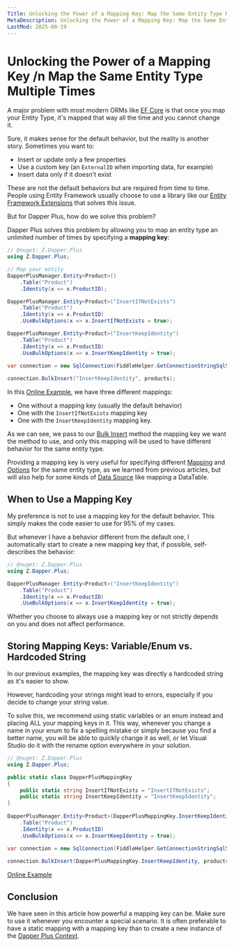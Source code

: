 ```yaml
---
Title: Unlocking the Power of a Mapping Key: Map the Same Entity Type Multiple Times 
MetaDescription: Unlocking the Power of a Mapping Key: Map the Same Entity Type Multiple Times 
LastMod: 2025-08-19
---
```


# Unlocking the Power of a Mapping Key /n Map the Same Entity Type Multiple Times

A major problem with most modern ORMs like [EF Core](https://www.learnentityframeworkcore.com/) is that once you map your Entity Type, it's mapped that way all the time and you cannot change it.

Sure, it makes sense for the default behavior, but the reality is another story. Sometimes you want to:
- Insert or update only a few properties
- Use a custom key (an `ExternalID` when importing data, for example)
- Insert data only if it doesn't exist

These are not the default behaviors but are required from time to time. People using Entity Framework usually choose to use a library like our [Entity Framework Extensions](https://entityframework-extensions.net/) that solves this issue.

But for Dapper Plus, how do we solve this problem?

Dapper Plus solves this problem by allowing you to map an entity type an unlimited number of times by specifying a **mapping key**:

```csharp
// @nuget: Z.Dapper.Plus
using Z.Dapper.Plus;

// Map your entity
DapperPlusManager.Entity<Product>()
	.Table("Product")
	.Identity(x => x.ProductID);

DapperPlusManager.Entity<Product>("InsertIfNotExists")
	.Table("Product")
	.Identity(x => x.ProductID)
	.UseBulkOptions(x => x.InsertIfNotExists = true);

DapperPlusManager.Entity<Product>("InsertKeepIdentity")
	.Table("Product")
	.Identity(x => x.ProductID)
	.UseBulkOptions(x => x.InsertKeepIdentity = true);
	
var connection = new SqlConnection(FiddleHelper.GetConnectionStringSqlServer());

connection.BulkInsert("InsertKeepIdentity", products);
```

In this [Online Example](https://dotnetfiddle.net/LRl5nt), we have three different mappings:

- One without a mapping key (usually the default behavior)
- One with the `InsertIfNotExists` mapping key
- One with the `InsertKeepIdentity` mapping key.

As we can see, we pass to our [Bulk Insert](/bulk-insert) method the mapping key we want the method to use, and only this mapping will be used to have different behavior for the same entity type.

Providing a mapping key is very useful for specifying different [Mapping](/mapping) and [Options](/options) for the same entity type, as we learned from previous articles, but will also help for some kinds of [Data Source](/data-source) like mapping a DataTable.

## When to Use a Mapping Key

My preference is not to use a mapping key for the default behavior. This simply makes the code easier to use for 95% of my cases.

But whenever I have a behavior different from the default one, I automatically start to create a new mapping key that, if possible, self-describes the behavior:

```csharp
// @nuget: Z.Dapper.Plus
using Z.Dapper.Plus;

DapperPlusManager.Entity<Product>("InsertKeepIdentity")
	.Table("Product")
	.Identity(x => x.ProductID)
	.UseBulkOptions(x => x.InsertKeepIdentity = true);
```

Whether you choose to always use a mapping key or not strictly depends on you and does not affect performance.

## Storing Mapping Keys: Variable/Enum vs. Hardcoded String

In our previous examples, the mapping key was directly a hardcoded string as it's easier to show.

However, hardcoding your strings might lead to errors, especially if you decide to change your string value.

To solve this, we recommend using static variables or an enum instead and placing ALL your mapping keys in it. This way, whenever you change a name in your enum to fix a spelling mistake or simply because you find a better name, you will be able to quickly change it as well, or let Visual Studio do it with the rename option everywhere in your solution.

```csharp
// @nuget: Z.Dapper.Plus
using Z.Dapper.Plus;

public static class DapperPlusMappingKey
{
	public static string InsertIfNotExists = "InsertIfNotExists";
	public static string InsertKeepIdentity = "InsertKeepIdentity";		
}
	
DapperPlusManager.Entity<Product>(DapperPlusMappingKey.InsertKeepIdentity)
	.Table("Product")
	.Identity(x => x.ProductID)
	.UseBulkOptions(x => x.InsertKeepIdentity = true);
	
var connection = new SqlConnection(FiddleHelper.GetConnectionStringSqlServer());

connection.BulkInsert(DapperPlusMappingKey.InsertKeepIdentity, products);
```

[Online Example](https://dotnetfiddle.net/hMOZO1)

## Conclusion

We have seen in this article how powerful a mapping key can be. Make sure to use it whenever you encounter a special scenario. It is often preferable to have a static mapping with a mapping key than to create a new instance of the [Dapper Plus Context](dapper-plus-context).